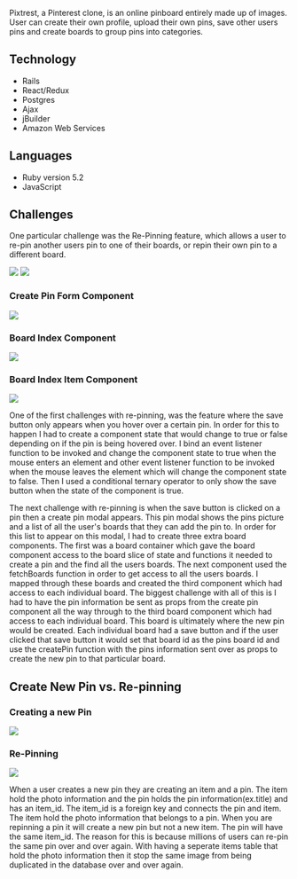Pixtrest, a Pinterest clone, is an online pinboard entirely made up of images. User can create their own profile, upload their own pins, save other users pins and create boards to group pins into categories.


## Technology
- Rails
- React/Redux
- Postgres
- Ajax
- jBuilder
- Amazon Web Services

## Languages

- Ruby version 5.2
- JavaScript

## Challenges

One particular challenge was the Re-Pinning feature, which allows a user to re-pin another users pin to one of their boards, or repin their own pin to a different board.

<img src='http://i67.tinypic.com/zkip84.png'>
<img src='http://i63.tinypic.com/10omyy9.png/'>

### Create Pin Form Component

<img src='http://i66.tinypic.com/34in14y.png'>

### Board Index Component

<img src='http://i63.tinypic.com/9r3z9e.png'>

### Board Index Item Component

<img src='http://i66.tinypic.com/34in14y.png'>


One of the first challenges with re-pinning, was the feature where the save button only appears when you hover over a certain pin. In order for this to happen I had to create a component state that would change to true or false depending on if the pin is being hovered over. I bind an event listener function to be invoked and change the component state to true when the mouse enters an element and other event listener function to be invoked when the mouse leaves the element which will change the component state to false. Then I used a conditional ternary operator to only show the save button when the state of the component is true. 

The next challenge with re-pinning is when the save button is clicked on a pin then a create pin modal appears. This pin modal shows the pins picture and a list of all the user's boards that they can add the pin to. In order for this list to appear on this modal, I had to create three extra board components. The first was a board container which gave the board component access to the board slice of state and functions it needed to create a pin and the find all the users boards. The next component used the fetchBoards function in order to get access to all the users boards. I mapped through these boards and created the third component which had access to each individual board. The biggest challenge with all of this is I had to have the pin information be sent as props from the create pin component all the way through to the third board component which had access to each individual board. This board is ultimately where the new pin would be created. Each individual board had a save button and if the user clicked that save button it would set that board id as the pins board id and use the createPin function with the pins information sent over as props to create the new pin to that particular board.

## Create New Pin vs. Re-pinning

### Creating a new Pin

<img src='http://i67.tinypic.com/25owiv6.png'>

### Re-Pinning

<img src='http://i68.tinypic.com/30ker9k.png'>

When a user creates a new pin they are creating an item and a pin. The item hold the photo information and the pin holds the pin information(ex.title) and has an item_id. The item_id is a foreign key and connects the pin and item. The item hold the photo information that belongs to a pin. When you are repinning a pin it will create a new pin but not a new item. The pin will have the same item_id. The reason for this is because millions of users can re-pin the same pin over and over again. With having a seperate items table that hold the photo information then it stop the same image from being duplicated in the database over and over again. 



